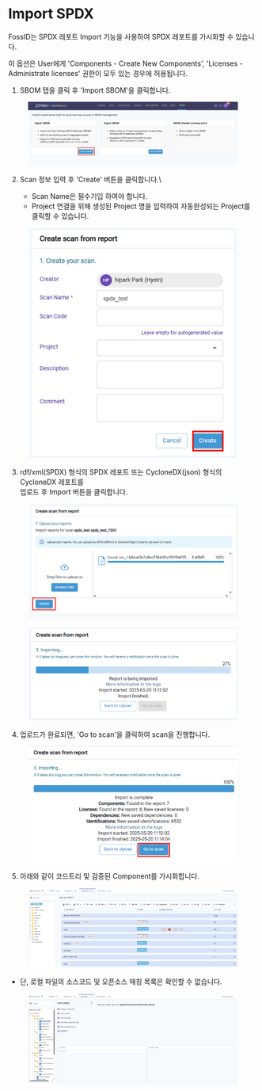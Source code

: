 # Import SPDX

FossID는 SPDX 레포트 Import 기능을 사용하여 SPDX 레포트를 가시화할 수 있습니다.

이 옵션은 User에게 'Components - Create New Components', 'Licenses - Administrate licenses' 권한이 모두 있는 경우에 허용됩니다.



1. SBOM 탭을 클릭 후 'Import SBOM'을 클릭합니다.&#x20;

<figure><img src="../../../.gitbook/assets/화면 캡처 2025-05-20 110525.png" alt=""><figcaption></figcaption></figure>



2. Scan 정보 입력 후 'Create' 버튼을 클릭합니다.\

   * Scan Name은 필수기입 하여야 합니다.
   * Project 연결을 위해 생성된 Project 명을 입력하여 자동완성되는 Project를 클릭할 수 있습니다.

<figure><img src="../../../.gitbook/assets/화면 캡처 2025-05-20 110707.png" alt=""><figcaption></figcaption></figure>



3. rdf/xml(SPDX) 형식의 SPDX 레포트 또는 CycloneDX(json) 형식의 CycloneDX 레포트를 \
   업로드 후 Import 버튼을 클릭합니다.

<figure><img src="../../../.gitbook/assets/화면 캡처 2025-05-20 111138.png" alt=""><figcaption></figcaption></figure>

<figure><img src="../../../.gitbook/assets/화면 캡처 2025-05-20 111242.png" alt=""><figcaption></figcaption></figure>



4. 업로드가 완료되면, 'Go to scan'을 클릭하여 scan을 진행합니다.

<figure><img src="../../../.gitbook/assets/화면 캡처 2025-05-20 111435.png" alt=""><figcaption></figcaption></figure>





5. 아래와 같이 코드트리 및 검증된 Component를 가시화합니다.

<figure><img src="../../../.gitbook/assets/화면 캡처 2025-05-20 111554.png" alt=""><figcaption></figcaption></figure>



* 단, 로컬 파일의 소스코드 및 오픈소스 매칭 목록은 확인할 수 없습니다.

<figure><img src="../../../.gitbook/assets/화면 캡처 2025-05-20 111646.png" alt=""><figcaption></figcaption></figure>
